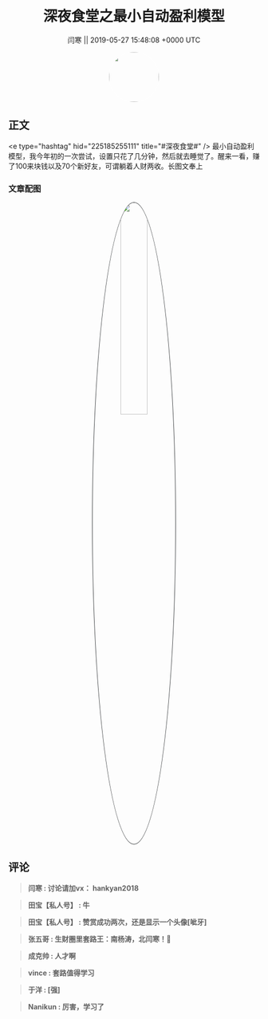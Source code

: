 <h1 align="center">深夜食堂之最小自动盈利模型</h1>




<p align="center">
    <a>闫寒 || 2019-05-27 15:48:08 &#43;0000 UTC</a>
</p>

<div align="center">
    <img src="https://images.zsxq.com/Fi8hloqDLRaWnMrHun46hqsduBo_?e=1590940799&amp;token=kIxbL07-8jAj8w1n4s9zv64FuZZNEATmlU_Vm6zD:yC8J5lFpW4YQt71jTf3GDrmj5w8=" width="100" height="100" style="border:1px solid;border-radius:50%; color:#ffffff"/>
</div>




## 正文

<div>
&lt;e type=&#34;hashtag&#34; hid=&#34;225185255111&#34; title=&#34;#深夜食堂#&#34; /&gt; 最小自动盈利模型，我今年初的一次尝试，设置只花了几分钟，然后就去睡觉了。醒来一看，赚了100来块钱以及70个新好友，可谓躺着人财两收。长图文奉上
</div>

### 文章配图

<div class="image" align="center">

<img src="https://images.zsxq.com/Fl9QHvAavd3JAasXnFMMAQx0lJkL?imageMogr2/auto-orient/thumbnail/800x/format/jpg/blur/1x0/quality/75&amp;e=1590940799&amp;token=kIxbL07-8jAj8w1n4s9zv64FuZZNEATmlU_Vm6zD:rRdWSLqqldW04vQnDAqmrFxDY3k=" width="33%" height="33%" style="border:1px solid;border-radius:50%; color:#3c3f41"/>

</div>


## 评论

<div align="left">
<div>

<blockquote >
<span> <strong>闫寒 : 讨论请加vx：  hankyan2018 </strong></span>
</blockquote>

<blockquote >
<span> <strong>田宝【私人号】 : 牛 </strong></span>
</blockquote>

<blockquote >
<span> <strong>田宝【私人号】 : 赞赏成功两次，还是显示一个头像[呲牙] </strong></span>
</blockquote>

<blockquote >
<span> <strong>张五哥 : 生财圈里套路王：南杨涛，北闫寒！🙏 </strong></span>
</blockquote>

<blockquote >
<span> <strong>成克帅 : 人才啊 </strong></span>
</blockquote>

<blockquote >
<span> <strong>vince : 套路值得学习 </strong></span>
</blockquote>

<blockquote >
<span> <strong>于洋 : [强] </strong></span>
</blockquote>

<blockquote >
<span> <strong>Nanikun : 厉害，学习了 </strong></span>
</blockquote>

</div>
</div>